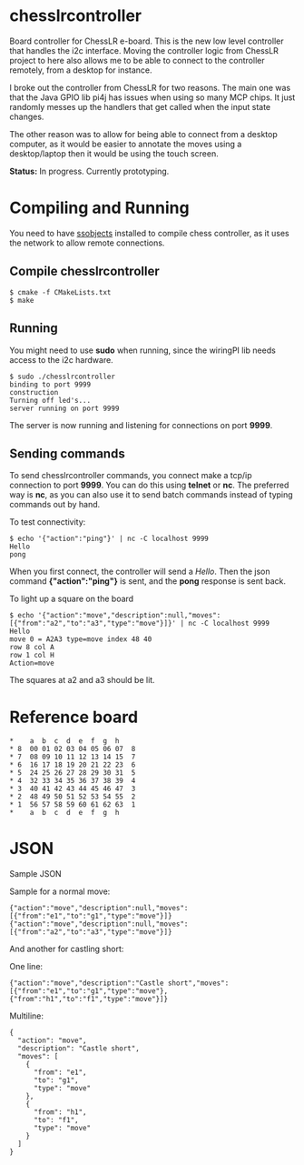 # chesslrcontroller
Board controller for ChessLR e-board. This is the new low level controller that handles the i2c interface. Moving the controller logic from ChessLR project to here also allows me to be able to connect to the controller remotely, from a desktop for instance. 

I broke out the controller from ChessLR for two reasons. The main one was that the Java GPIO lib pi4j has issues when using so many MCP chips. It just randomly messes up the handlers that get called when the input state changes. 

The other reason was to allow for being able to connect from a desktop computer, as it would be easier to annotate the moves using a desktop/laptop then it would be using the touch screen.

**Status:** In progress. Currently prototyping.

# Compiling and Running
You need to have [ssobjects](https://github.com/abathur8bit/ssobjects) installed to compile chess controller, as it uses the network to allow remote connections.

## Compile chesslrcontroller

    $ cmake -f CMakeLists.txt
    $ make 

## Running
You might need to use **sudo** when running, since the wiringPI lib needs access to the i2c hardware.

    $ sudo ./chesslrcontroller
    binding to port 9999
    construction
    Turning off led's...
    server running on port 9999

The server is now running and listening for connections on port **9999**. 

## Sending commands
To send chesslrcontroller commands, you connect make a tcp/ip connection to port **9999**. You can do this using **telnet** or **nc**. The preferred way is **nc**, as you can also use it to send batch commands instead of typing commands out by hand.

To test connectivity:

    $ echo '{"action":"ping"}' | nc -C localhost 9999
    Hello
    pong

When you first connect, the controller will send a *Hello*. Then the json command **{"action":"ping"}** is sent, and the **pong** response is sent back.

To light up a square on the board

    $ echo '{"action":"move","description":null,"moves":[{"from":"a2","to":"a3","type":"move"}]}' | nc -C localhost 9999
    Hello
    move 0 = A2A3 type=move index 48 40
    row 8 col A
    row 1 col H
    Action=move

The squares at a2 and a3 should be lit. 
 
 
# Reference board

    *    a  b  c  d  e  f  g  h
    * 8  00 01 02 03 04 05 06 07  8
    * 7  08 09 10 11 12 13 14 15  7
    * 6  16 17 18 19 20 21 22 23  6
    * 5  24 25 26 27 28 29 30 31  5
    * 4  32 33 34 35 36 37 38 39  4
    * 3  40 41 42 43 44 45 46 47  3
    * 2  48 49 50 51 52 53 54 55  2
    * 1  56 57 58 59 60 61 62 63  1
    *    a  b  c  d  e  f  g  h

# JSON

Sample JSON

Sample for a normal move:

    {"action":"move","description":null,"moves":[{"from":"e1","to":"g1","type":"move"}]}
    {"action":"move","description":null,"moves":[{"from":"a2","to":"a3","type":"move"}]}

And another for castling short:

One line:

    {"action":"move","description":"Castle short","moves":[{"from":"e1","to":"g1","type":"move"},{"from":"h1","to":"f1","type":"move"}]}
    
Multiline:    

```
{
  "action": "move",
  "description": "Castle short",
  "moves": [
    {
      "from": "e1",
      "to": "g1",
      "type": "move"
    },
    {
      "from": "h1",
      "to": "f1",
      "type": "move"
    }
  ]
}
```


